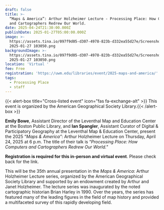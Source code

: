 ```yaml
---
draft: false
title: >-
  “Maps & America”: Arthur Holzheimer Lecture - Processing Place: How Computers
  and Cartographers Redrew Our World.
date: 2025-04-24T21:30:00.000Z
publishDate: 2025-01-27T05:00:00.000Z
image: >-
  https://assets.tina.io/097f9d05-d307-4978-823b-d332ea55d27e/Screenshot
  2025-01-27 103050.png
backgroundImage: >-
  https://assets.tina.io/097f9d05-d307-4978-823b-d332ea55d27e/Screenshot
  2025-01-27 103050.png
location: 'Virtual '
fee: Free
registration: 'https://uwm.edu/libraries/event/2025-maps-and-america/'
tags:
  - Processing Place
  - staff
---
```


{{< alert-box title="Cross-listed event" icon="fas fa-exchange-alt" >}} This event is organized by the American Geographical Society Library.{{< /alert-box >}}

**Emily Bowe**, Assistant Director of the Leventhal Map and Education Center at the Boston Public Library, and **Ian Spangler**, Assistant Curator of Digital & Participatory Geography at the Leventhal Map & Education Center, present the 2025 “*Maps & America”*: Arthur Holzheimer Lecture on Thursday, April 24, 2025 at 6 p.m. The title of their talk is “*Processing Place: How Computers and Cartographers Redrew Our World."*

**Registration is required for this in-person and virtual event**. Please check back for the link.

This will be the 35th annual presentation in the *Maps & America*: Arthur Holzheimer Lecture series, organized by the American Geographical Society Library and supported by an endowment created by Arthur and Janet Holzheimer. The lecture series was inaugurated by the noted cartographic historian Brian Harley in 1990. Over the years, the series has featured many of the leading figures in the field of map history and provided a multifaceted survey of this rapidly developing field.
